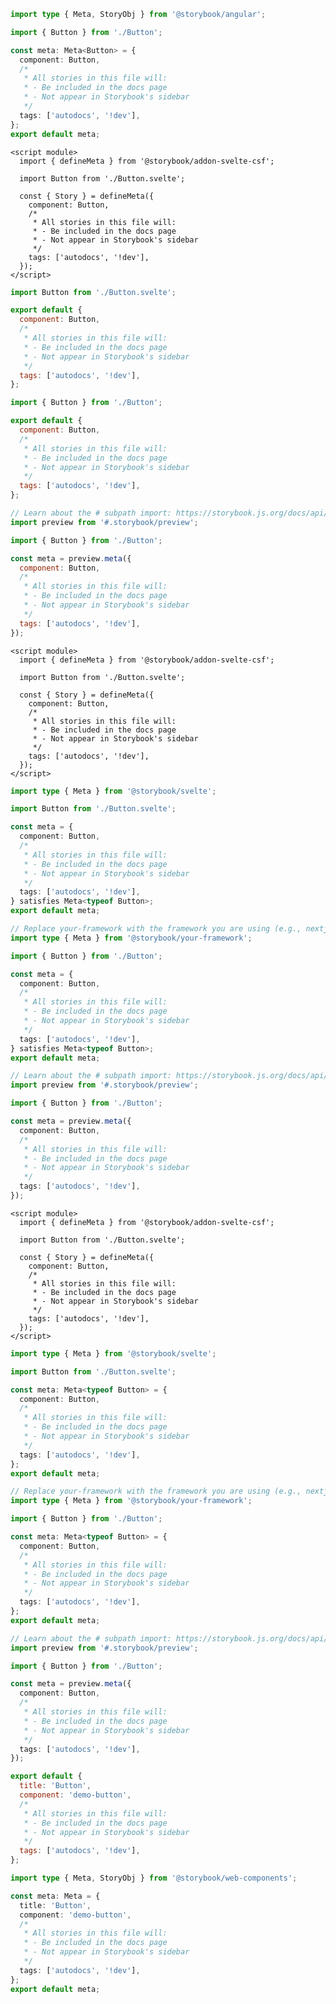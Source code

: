 ```ts filename="Button.stories.ts" renderer="angular" language="ts"
import type { Meta, StoryObj } from '@storybook/angular';

import { Button } from './Button';

const meta: Meta<Button> = {
  component: Button,
  /*
   * All stories in this file will:
   * - Be included in the docs page
   * - Not appear in Storybook's sidebar
   */
  tags: ['autodocs', '!dev'],
};
export default meta;
```

```svelte filename="Button.stories.svelte" renderer="svelte" language="js" tabTitle="Svelte CSF"
<script module>
  import { defineMeta } from '@storybook/addon-svelte-csf';

  import Button from './Button.svelte';

  const { Story } = defineMeta({
    component: Button,
    /*
     * All stories in this file will:
     * - Be included in the docs page
     * - Not appear in Storybook's sidebar
     */
    tags: ['autodocs', '!dev'],
  });
</script>
```

```js filename="Button.stories.js" renderer="svelte" language="js" tabTitle="CSF"
import Button from './Button.svelte';

export default {
  component: Button,
  /*
   * All stories in this file will:
   * - Be included in the docs page
   * - Not appear in Storybook's sidebar
   */
  tags: ['autodocs', '!dev'],
};
```

```js filename="Button.stories.js" renderer="common" language="js" tabTitle="CSF 3"
import { Button } from './Button';

export default {
  component: Button,
  /*
   * All stories in this file will:
   * - Be included in the docs page
   * - Not appear in Storybook's sidebar
   */
  tags: ['autodocs', '!dev'],
};
```

```js filename="Button.stories.js" renderer="react" language="js" tabTitle="CSF Next 🧪"
// Learn about the # subpath import: https://storybook.js.org/docs/api/csf/csf-factories#subpath-imports
import preview from '#.storybook/preview';

import { Button } from './Button';

const meta = preview.meta({
  component: Button,
  /*
   * All stories in this file will:
   * - Be included in the docs page
   * - Not appear in Storybook's sidebar
   */
  tags: ['autodocs', '!dev'],
});
```

```svelte filename="Button.stories.svelte" renderer="svelte" language="ts-4-9" tabTitle="Svelte CSF"
<script module>
  import { defineMeta } from '@storybook/addon-svelte-csf';

  import Button from './Button.svelte';

  const { Story } = defineMeta({
    component: Button,
    /*
     * All stories in this file will:
     * - Be included in the docs page
     * - Not appear in Storybook's sidebar
     */
    tags: ['autodocs', '!dev'],
  });
</script>
```

```ts filename="Button.stories.ts" renderer="svelte" language="ts-4-9" tabTitle="CSF"
import type { Meta } from '@storybook/svelte';

import Button from './Button.svelte';

const meta = {
  component: Button,
  /*
   * All stories in this file will:
   * - Be included in the docs page
   * - Not appear in Storybook's sidebar
   */
  tags: ['autodocs', '!dev'],
} satisfies Meta<typeof Button>;
export default meta;
```

```ts filename="Button.stories.ts" renderer="common" language="ts-4-9" tabTitle="CSF 3"
// Replace your-framework with the framework you are using (e.g., nextjs, vue3-vite)
import type { Meta } from '@storybook/your-framework';

import { Button } from './Button';

const meta = {
  component: Button,
  /*
   * All stories in this file will:
   * - Be included in the docs page
   * - Not appear in Storybook's sidebar
   */
  tags: ['autodocs', '!dev'],
} satisfies Meta<typeof Button>;
export default meta;
```

```ts filename="Button.stories.ts" renderer="react" language="ts-4-9" tabTitle="CSF Next 🧪"
// Learn about the # subpath import: https://storybook.js.org/docs/api/csf/csf-factories#subpath-imports
import preview from '#.storybook/preview';

import { Button } from './Button';

const meta = preview.meta({
  component: Button,
  /*
   * All stories in this file will:
   * - Be included in the docs page
   * - Not appear in Storybook's sidebar
   */
  tags: ['autodocs', '!dev'],
});
```

```svelte filename="Button.stories.svelte" renderer="svelte" language="ts" tabTitle="Svelte CSF"
<script module>
  import { defineMeta } from '@storybook/addon-svelte-csf';

  import Button from './Button.svelte';

  const { Story } = defineMeta({
    component: Button,
    /*
     * All stories in this file will:
     * - Be included in the docs page
     * - Not appear in Storybook's sidebar
     */
    tags: ['autodocs', '!dev'],
  });
</script>
```

```ts filename="Button.stories.ts" renderer="svelte" language="ts" tabTitle="CSF"
import type { Meta } from '@storybook/svelte';

import Button from './Button.svelte';

const meta: Meta<typeof Button> = {
  component: Button,
  /*
   * All stories in this file will:
   * - Be included in the docs page
   * - Not appear in Storybook's sidebar
   */
  tags: ['autodocs', '!dev'],
};
export default meta;
```

```ts filename="Button.stories.ts" renderer="common" language="ts" tabTitle="CSF 3"
// Replace your-framework with the framework you are using (e.g., nextjs, vue3-vite)
import type { Meta } from '@storybook/your-framework';

import { Button } from './Button';

const meta: Meta<typeof Button> = {
  component: Button,
  /*
   * All stories in this file will:
   * - Be included in the docs page
   * - Not appear in Storybook's sidebar
   */
  tags: ['autodocs', '!dev'],
};
export default meta;
```

```ts filename="Button.stories.ts" renderer="react" language="ts" tabTitle="CSF Next 🧪"
// Learn about the # subpath import: https://storybook.js.org/docs/api/csf/csf-factories#subpath-imports
import preview from '#.storybook/preview';

import { Button } from './Button';

const meta = preview.meta({
  component: Button,
  /*
   * All stories in this file will:
   * - Be included in the docs page
   * - Not appear in Storybook's sidebar
   */
  tags: ['autodocs', '!dev'],
});
```

```js filename="Button.stories.js" renderer="web-components" language="js"
export default {
  title: 'Button',
  component: 'demo-button',
  /*
   * All stories in this file will:
   * - Be included in the docs page
   * - Not appear in Storybook's sidebar
   */
  tags: ['autodocs', '!dev'],
};
```

```ts filename="Button.stories.ts" renderer="web-components" language="ts"
import type { Meta, StoryObj } from '@storybook/web-components';

const meta: Meta = {
  title: 'Button',
  component: 'demo-button',
  /*
   * All stories in this file will:
   * - Be included in the docs page
   * - Not appear in Storybook's sidebar
   */
  tags: ['autodocs', '!dev'],
};
export default meta;
```
